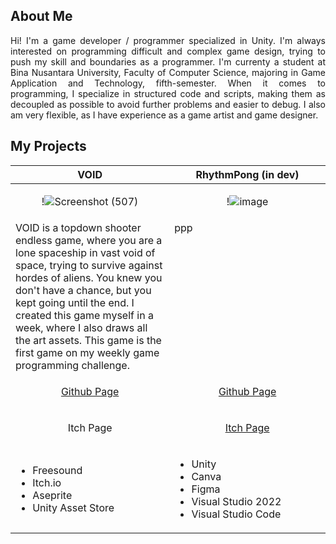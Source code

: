 <h2>About Me</h2>
<p align="justify">Hi! I'm a game developer / programmer specialized in Unity. I'm always interested on programming difficult and complex game design, trying to push my skill and boundaries as a programmer. I'm currenty a student at Bina Nusantara University, Faculty of Computer Science, majoring in Game Application and Technology, fifth-semester. When it comes to programming, I specialize in structured code and scripts, making them as decoupled as possible to avoid further problems and easier to debug. I also am very flexible, as I have experience as a game artist and game designer.</p>

<h2>My Projects</h2>

<!-- ============================================= -->
<table>
  <thead>
    <tr>
      <th width="500px" align="center">VOID</th>
      <th width="500px" align="center">RhythmPong (in dev)</th>
    </tr>
  </thead>
  <tbody>
  <tr width="500px" align="center">
  <td>
    
!![Screenshot (507)](https://github.com/user-attachments/assets/6449a760-cd4e-4e8a-a120-dc539a046199)

  </td>
  <td>

!![image](https://github.com/user-attachments/assets/153ff9e5-c422-4d55-9249-3ac372291bcf)

  </td>
  </tr>
  <tr width="500px">
  <td valign="text-top">
VOID is a topdown shooter endless game, where you are a lone spaceship in vast void of space, trying to survive against hordes of aliens. You knew you don't have a chance, but you kept going until the end. I created this game myself in a week, where I also draws all the art assets. This game is the first game on my weekly game programming challenge.
  </td>
  <td valign="text-top">
ppp
  </td>
  </tr>

  <tr width="500px" align="center">
  <td valign="text-top">
<p width="500px" align="center"><a href="">Github Page</p>
  </td>
  <td valign="text-top">
<p width="500px" align="center"><a href="">Github Page</p>
  </td>
  </tr>

  <tr width="500px" align="center">
  <td valign="text-top">
Itch Page
  </td>
  <td valign="text-top">
<p width="500px" align="center"><a href="">Itch Page</p>
  </td>
  </tr>
  

 
  <td>

  - Freesound
  - Itch.io
  - Aseprite
  - Unity Asset Store
  
  </td>
  <td>

  - Unity
  - Canva
  - Figma
  - Visual Studio 2022
  - Visual Studio Code

  </td>
  </tr>
  </tbody>
</table>
<!-- ============================================= -->
